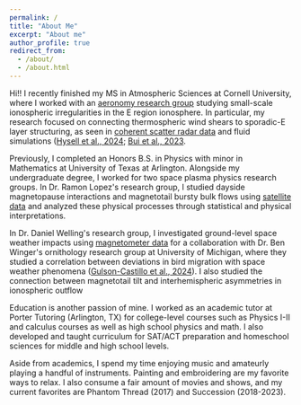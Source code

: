 ```yaml
---
permalink: /
title: "About Me"
excerpt: "About me"
author_profile: true
redirect_from: 
  - /about/
  - /about.html
---
```


Hi!! I recently finished my MS in Atmospheric Sciences at Cornell University, where I worked with an [aeronomy research group](http://landau.geo.cornell.edu) studying small-scale ionospheric irregularities in the E region ionosphere. In particular, my research focused on connecting thermospheric wind shears to sporadic-E layer structuring, as seen in [coherent scatter radar data](http://landau.geo.cornell.edu/zeman.html) and fluid simulations ([Hysell et al., 2024](https://doi.org/10.1029/2024JA033088); [Bui et al., 2023](https://doi.org/10.1029/2022JA030929).

Previously, I completed an Honors B.S. in Physics with minor in Mathematics at University of Texas at Arlington. Alongside my undergraduate degree, I worked for two space plasma physics research groups. In Dr. Ramon Lopez's research group, I studied dayside magnetopause interactions and magnetotail bursty bulk flows using [satellite data](https://cdaweb.gsfc.nasa.gov) and analyzed these physical processes through statistical and physical interpretations. 

In Dr. Daniel Welling's research group, I investigated ground-level space weather impacts using [magnetometer data](https://supermag.jhuapl.edu) for a collaboration with Dr. Ben Winger's ornithology research group at University of Michigan, where they studied a correlation between deviations in bird migration with space weather phenomena ([Gulson-Castillo et al., 2024](https://doi.org/10.1073/pnas.2306317120)). I also studied the connection between magnetotail tilt and interhemispheric asymmetries in ionospheric outflow 

Education is another passion of mine. I worked as an academic tutor at Porter Tutoring (Arlington, TX) for college-level courses such as Physics I-II and calculus courses as well as high school physics and math. I also developed and taught curriculum for SAT/ACT preparation and homeschool sciences for middle and high school levels. 

Aside from academics, I spend my time enjoying music and amateurly playing a handful of instruments. Painting and embroidering are my favorite ways to relax. I also consume a fair amount of movies and shows, and my current favorites are Phantom Thread (2017) and Succession (2018-2023).
